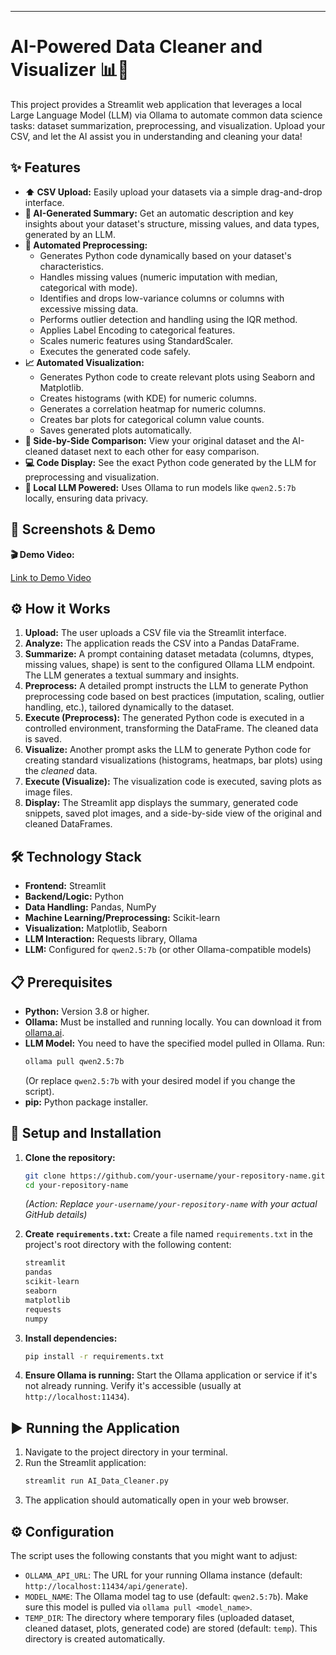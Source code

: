 

---

# AI-Powered Data Cleaner and Visualizer 📊🤖

This project provides a Streamlit web application that leverages a local Large Language Model (LLM) via Ollama to automate common data science tasks: dataset summarization, preprocessing, and visualization. Upload your CSV, and let the AI assist you in understanding and cleaning your data!

## ✨ Features

*   **⬆️ CSV Upload:** Easily upload your datasets via a simple drag-and-drop interface.
*   **📝 AI-Generated Summary:** Get an automatic description and key insights about your dataset's structure, missing values, and data types, generated by an LLM.
*   **🤖 Automated Preprocessing:**
    *   Generates Python code dynamically based on your dataset's characteristics.
    *   Handles missing values (numeric imputation with median, categorical with mode).
    *   Identifies and drops low-variance columns or columns with excessive missing data.
    *   Performs outlier detection and handling using the IQR method.
    *   Applies Label Encoding to categorical features.
    *   Scales numeric features using StandardScaler.
    *   Executes the generated code safely.
*   **📈 Automated Visualization:**
    *   Generates Python code to create relevant plots using Seaborn and Matplotlib.
    *   Creates histograms (with KDE) for numeric columns.
    *   Generates a correlation heatmap for numeric columns.
    *   Creates bar plots for categorical column value counts.
    *   Saves generated plots automatically.
*   **👀 Side-by-Side Comparison:** View your original dataset and the AI-cleaned dataset next to each other for easy comparison.
*   **💻 Code Display:** See the exact Python code generated by the LLM for preprocessing and visualization.
*   **🚀 Local LLM Powered:** Uses Ollama to run models like `qwen2.5:7b` locally, ensuring data privacy.

## 📸 Screenshots & Demo

**🎬 Demo Video:**

[Link to Demo Video](https://vimeo.com/1078426377?share=copy)


## ⚙️ How it Works

1.  **Upload:** The user uploads a CSV file via the Streamlit interface.
2.  **Analyze:** The application reads the CSV into a Pandas DataFrame.
3.  **Summarize:** A prompt containing dataset metadata (columns, dtypes, missing values, shape) is sent to the configured Ollama LLM endpoint. The LLM generates a textual summary and insights.
4.  **Preprocess:** A detailed prompt instructs the LLM to generate Python preprocessing code based on best practices (imputation, scaling, outlier handling, etc.), tailored dynamically to the dataset.
5.  **Execute (Preprocess):** The generated Python code is executed in a controlled environment, transforming the DataFrame. The cleaned data is saved.
6.  **Visualize:** Another prompt asks the LLM to generate Python code for creating standard visualizations (histograms, heatmaps, bar plots) using the *cleaned* data.
7.  **Execute (Visualize):** The visualization code is executed, saving plots as image files.
8.  **Display:** The Streamlit app displays the summary, generated code snippets, saved plot images, and a side-by-side view of the original and cleaned DataFrames.

## 🛠️ Technology Stack

*   **Frontend:** Streamlit
*   **Backend/Logic:** Python
*   **Data Handling:** Pandas, NumPy
*   **Machine Learning/Preprocessing:** Scikit-learn
*   **Visualization:** Matplotlib, Seaborn
*   **LLM Interaction:** Requests library, Ollama
*   **LLM:** Configured for `qwen2.5:7b` (or other Ollama-compatible models)

## 📋 Prerequisites

*   **Python:** Version 3.8 or higher.
*   **Ollama:** Must be installed and running locally. You can download it from [ollama.ai](https://ollama.ai/).
*   **LLM Model:** You need to have the specified model pulled in Ollama. Run:
    ```bash
    ollama pull qwen2.5:7b
    ```
    (Or replace `qwen2.5:7b` with your desired model if you change the script).
*   **pip:** Python package installer.

## 🚀 Setup and Installation

1.  **Clone the repository:**
    ```bash
    git clone https://github.com/your-username/your-repository-name.git
    cd your-repository-name
    ```
    *(Action: Replace `your-username/your-repository-name` with your actual GitHub details)*

2.  **Create `requirements.txt`:**
    Create a file named `requirements.txt` in the project's root directory with the following content:
    ```txt
    streamlit
    pandas
    scikit-learn
    seaborn
    matplotlib
    requests
    numpy
    ```

3.  **Install dependencies:**
    ```bash
    pip install -r requirements.txt
    ```

4.  **Ensure Ollama is running:**
    Start the Ollama application or service if it's not already running. Verify it's accessible (usually at `http://localhost:11434`).

## ▶️ Running the Application

1.  Navigate to the project directory in your terminal.
2.  Run the Streamlit application:
    ```bash
    streamlit run AI_Data_Cleaner.py
    ```
3.  The application should automatically open in your web browser.

## ⚙️ Configuration

The script uses the following constants that you might want to adjust:

*   `OLLAMA_API_URL`: The URL for your running Ollama instance (default: `http://localhost:11434/api/generate`).
*   `MODEL_NAME`: The Ollama model tag to use (default: `qwen2.5:7b`). Make sure this model is pulled via `ollama pull <model_name>`.
*   `TEMP_DIR`: The directory where temporary files (uploaded dataset, cleaned dataset, plots, generated code) are stored (default: `temp`). This directory is created automatically.



